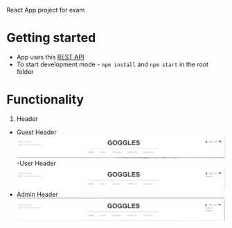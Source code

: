 React App project for exam

# Getting started 

- App uses this [REST API](https://github.com/tonnyhc/Online-Shop-RESTApi)
- To start development mode - `npm install` and `npm start` in the root folder

# Functionality
1. Header 
- Guest Header
![Guest Header](https://github.com/tonnyhc/Online-Shop-React-Client/blob/main/screenshots/Header-Guest.png)
-User Header
![User Header](https://github.com/tonnyhc/Online-Shop-React-Client/blob/main/screenshots/Header-LogedIn.png)
- Admin Header
![Admin Header](https://github.com/tonnyhc/Online-Shop-React-Client/blob/main/screenshots/Header-Admin.png)
